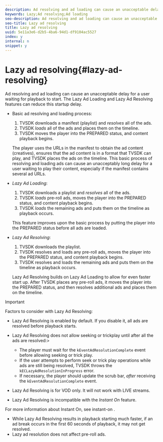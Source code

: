 ```yaml
---
description: Ad resolving and ad loading can cause an unacceptable delay for a user waiting for playback to start. The Lazy Ad Loading and Lazy Ad Resolving features can reduce this startup delay.
keywords: Lazy;Ad resolving;Ad loading
seo-description: Ad resolving and ad loading can cause an unacceptable delay for a user waiting for playback to start. The Lazy Ad Loading and Lazy Ad Resolving features can reduce this startup delay.
seo-title: Lazy ad resolving
title: Lazy ad resolving
uuid: 5e11a3e6-d2b5-4ba6-94d1-df9104ac5527
index: y
internal: n
snippet: y
---
```


# Lazy ad resolving{#lazy-ad-resolving}

Ad resolving and ad loading can cause an unacceptable delay for a user waiting for playback to start. The Lazy Ad Loading and Lazy Ad Resolving features can reduce this startup delay.

* Basic ad resolving and loading process:

    1. TVSDK downloads a manifest (playlist) and *resolves* all of the ads.
    1. TVSDK *loads* all of the ads and places them on the timeline.
    1. TVSDK moves the player into the PREPARED status, and content playback begins.

  The player uses the URLs in the manifest to obtain the ad content (creatives), ensures that the ad content is in a format that TVSDK can play, and TVSDK places the ads on the timeline. This basic process of resolving and loading ads can cause an unacceptably long delay for a user waiting to play their content, especially if the manifest contains several ad URLs.

* *Lazy Ad Loading*:

    1. TVSDK downloads a playlist and *resolves* all of the ads.
    1. TVSDK *loads* pre-roll ads, moves the player into the PREPARED status, and content playback begins.
    1. TVSDK *loads* the remaining ads and puts them on the timeline as playback occurs.

  This feature improves upon the basic process by putting the player into the PREPARED status before all ads are loaded.

* *Lazy Ad Resolving*:

    1. TVSDK downloads the playlist.
    1. TVSDK resolves and loads any pre-roll ads, moves the player into the PREPARED status, and content playback begins.
    1. TVSDK resolves and loads the remaining ads and puts them on the timeline as playback occurs.

  Lazy Ad Resolving builds on Lazy Ad Loading to allow for even faster start up. After TVSDK places any pre-roll ads, it moves the player into the PREPARED status, and then resolves additional ads and places them on the timeline.

>[!IMPORTANT]
>
>Factors to consider with Lazy Ad Resolving:
>
>* Lazy Ad Resolving is enabled by default. If you disable it, all ads are resolved before playback starts. 
>* Lazy Ad Resolving does not allow seeking or trickplay until after all the ads are resolved:>
>    * The player must wait for the `kEventAdResolutionComplete` event before allowing seeking or trick play.
>    * If the user attempts to perform seek or trick play operations while ads are still being resolved, TVSDK throws the `kECLazyAdResolutionInProgress` error.
>    * If necessary, the player should update the scrub bar, *after* receiving the `kEventAdResolutionComplete` event. 
>
>* Lazy Ad Resolving is for VOD only. It will not work with LIVE streams.
>* Lazy Ad Resolving is incompatible with the *Instant On* feature. 
>
>  For more information about Instant On, see  instant-on . 
>
>* While Lazy Ad Resolving results in playback starting much faster, if an ad break occurs in the first 60 seconds of playback, it may not get resolved.
>* Lazy ad resolution does not affect pre-roll ads.
>

